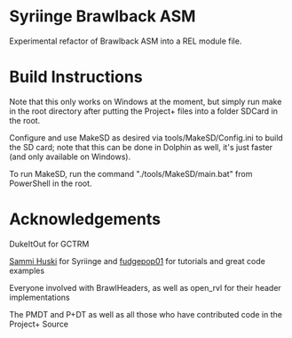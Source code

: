 # Syriinge Brawlback ASM
Experimental refactor of Brawlback ASM into a REL module file.

# Build Instructions
Note that this only works on Windows at the moment, but simply run make in the root directory after putting the Project+ files into a folder SDCard in the root.

Configure and use MakeSD as desired via tools/MakeSD/Config.ini to build the SD card; note that this can be done in Dolphin as well, it's just faster (and only available on Windows).

To run MakeSD, run the command "./tools/MakeSD/main.bat" from PowerShell in the root.

# Acknowledgements
DukeItOut for GCTRM

[Sammi Huski](https://github.com/Sammi-Husky) for Syriinge and [fudgepop01](https://github.com/Fracture17/ProjectMCodes/tree/master/Codes/SuperTraining) for tutorials and great code examples

Everyone involved with BrawlHeaders, as well as open_rvl for their header implementations

The PMDT and P+DT as well as all those who have contributed code in the Project+ Source
